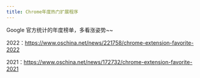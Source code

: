 ```yaml
---
title: Chrome年度热门扩展程序
---
```


Google 官方统计的年度榜单，多看涨姿势~~

2022：https://www.oschina.net/news/221758/chrome-extension-favorite-2022

2021：https://www.oschina.net/news/172732/chrome-extension-favorite-2021
